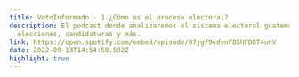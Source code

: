 ```yaml
---
title: VotoInformado - 1.¿Cómo es el proceso electoral?
description: El podcast donde analizaremos el sistema electoral guatemalteco,
  elecciones, candidaturas y más.
link: https://open.spotify.com/embed/episode/07jgf9edynFB5HFDBT4unV
date: 2022-09-13T14:54:50.592Z
highlight: true
---
```

